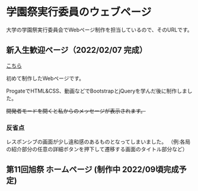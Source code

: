 # 学園祭実行委員のウェブページ

大学の学園祭実行委員会でWebページ制作を担当しているので、そのURLです。

## 新入生歓迎ページ（2022/02/07 完成）

[こちら](http://www.sg.dendai.ac.jp/s1j-asahisai/index.html)

初めて制作したWebページです。

ProgateでHTML&CSS、動画などでBootstrapとjQueryを学んだ後に制作しました。

~~開発者モードを開くと私からのメッセージが表示されます。~~

### 反省点

レスポンシブの画面が少し違和感のあるものとなってしまいました。
（例:各局の紹介部分の任意の詳細ボタンを押下して遷移する画面のタイトル部分など）

## 第11回旭祭 ホームページ (制作中 2022/09頃完成予定)

